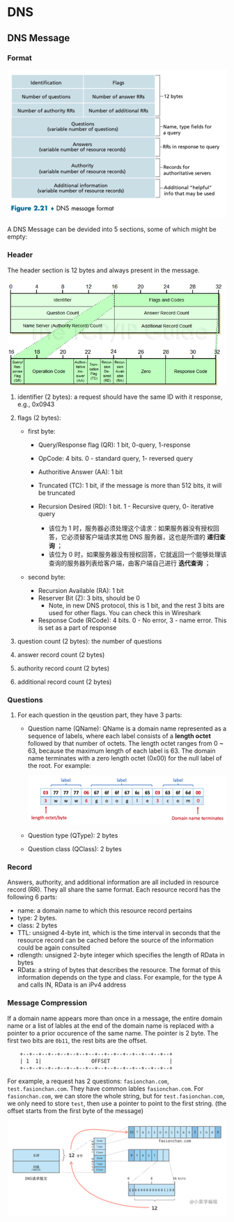 # DNS

## DNS Message

### Format

![image-20230122140144633](./assets/image-20230122140144633.png)

A DNS Message can be devided into 5 sections, some of which might be empty:

### Header

The header section is 12 bytes and always present in the message.

![DNS Message Header Format](./assets/dnsheaderformat.png)

1. identifier (2 bytes): a request should have the same ID with it response, e.g., 0x0943

2. flags (2 bytes):

   - first byte:

     - Query/Response flag (QR): 1 bit, 0-query, 1-response

     - OpCode: 4 bits. 0 - standard query, 1- reversed query

     - Authoritive Answer (AA): 1 bit

     - Truncated (TC): 1 bit, if the message is more than 512 bits, it will be truncated

     - Recursion Desired (RD): 1 bit. 1 - Recursive query, 0- iterative query
       - 该位为 1 时，服务器必须处理这个请求：如果服务器没有授权回答，它必须替客户端请求其他 DNS 服务器，这也是所谓的 **递归查询** ；
       - 该位为 0 时，如果服务器没有授权回答，它就返回一个能够处理该查询的服务器列表给客户端，由客户端自己进行 **迭代查询** ；

   - second byte:

     - Recursion Available (RA): 1 bit
     - Reserver Bit (Z): 3 bits, should be 0
       - Note, in new DNS protocol, this is 1 bit, and the rest 3 bits are used for other flags. You can check this in Wireshark
     - Response Code (RCode): 4 bits. 0 - No error, 3 - name error. This is set as a part of response

3. question count (2 bytes): the number of questions

4. answer record count (2 bytes)

5. authority record count (2 bytes)

6. additional record count (2 bytes)

### Questions

1. For each question in the qeustion part, they have 3 parts:

   - Question name (QName): QName is a domain name represented as a sequence of labels, where each label consists of a **length octet** followed by that number of octets. The length octet ranges from 0 ~ 63, because the maximum length of each label is 63. The domain name terminates with a zero length octet (0x00) for the null label of the root. For example:

     ![image-20230122175434143](./assets/image-20230122175434143-4435277.png)

   - Question type (QType): 2 bytes

   - Question class (QClass): 2 bytes

### Record

Answers, authority, and additional information are all included in resource record (RR). They all share the same format. Each resource record has the following 6 parts:

- name: a domain name to which this resource record pertains
- type: 2 bytes.
- class: 2 bytes
- TTL: unsigned 4-byte int, which is the time interval in seconds that the resource record can be cached before the source of the information could be again consulted
- rdlength: unsigned 2-byte integer which specifies the length of RData in bytes
- RData: a string of bytes that describes the resource. The format of this information depends on the type and class. For example, for the type A and calls IN, RData is an iPv4 address

### Message Compression

If a domain name appears more than once in a message, the entire domain name or a list of lables at the end of the domain name is replaced with a pointer to a prior occurence of the same name. The pointer is 2 byte. The first two bits are `0b11`, the rest bits are the offset.

```
    +--+--+--+--+--+--+--+--+--+--+--+--+--+--+--+--+
    | 1  1|                OFFSET                   |
    +--+--+--+--+--+--+--+--+--+--+--+--+--+--+--+--+
```

For example, a request has 2 questions: `fasionchan.com`, `test.fasionchan.com`. They have common lables `fasionchan.com`. For `fasionchan.com`, we can store the whole string, but for `test.fasionchan.com`, we only need to store `test`, then use a pointer to point to the first string. (the offset starts from the first byte of the message)

![img](./assets/ceafe083c60abfa6a0b4882eff59007761dc10bc-20230122202101600-4444064.png)